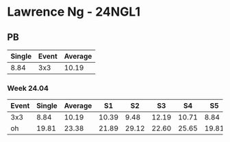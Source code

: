 # Lawrence Ng - 24NGL1

## PB
|Single|Event|Average|
|----|----|----|
|8.84|3x3|10.19|
### Week 24.04
|Event|Single|Average|S1|S2|S3|S4|S5|
|-----|-------|------|--|--|--|--|--|
|3x3|8.84|10.19|10.39|9.48|12.19|10.71|8.84|
|oh|19.81|23.38|21.89|29.12|22.60|25.65|19.81|
